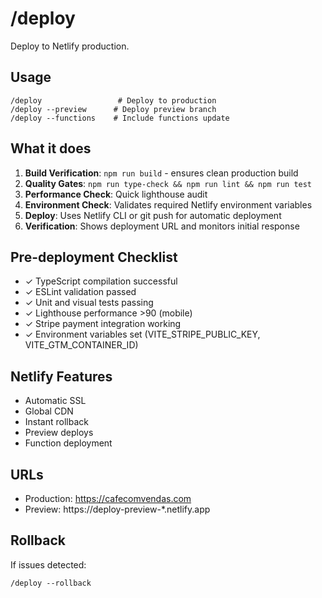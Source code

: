 # /deploy

Deploy to Netlify production.

## Usage
```
/deploy                 # Deploy to production
/deploy --preview      # Deploy preview branch
/deploy --functions    # Include functions update
```

## What it does
1. **Build Verification**: `npm run build` - ensures clean production build
2. **Quality Gates**: `npm run type-check && npm run lint && npm run test`
3. **Performance Check**: Quick lighthouse audit
4. **Environment Check**: Validates required Netlify environment variables
5. **Deploy**: Uses Netlify CLI or git push for automatic deployment
6. **Verification**: Shows deployment URL and monitors initial response

## Pre-deployment Checklist
- ✓ TypeScript compilation successful
- ✓ ESLint validation passed  
- ✓ Unit and visual tests passing
- ✓ Lighthouse performance >90 (mobile)
- ✓ Stripe payment integration working
- ✓ Environment variables set (VITE_STRIPE_PUBLIC_KEY, VITE_GTM_CONTAINER_ID)

## Netlify Features
- Automatic SSL
- Global CDN
- Instant rollback
- Preview deploys
- Function deployment

## URLs
- Production: https://cafecomvendas.com
- Preview: https://deploy-preview-*.netlify.app

## Rollback
If issues detected:
```
/deploy --rollback
```